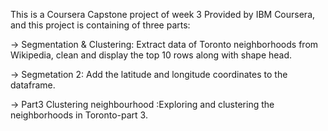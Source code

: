This is a Coursera Capstone project of week 3 Provided by IBM Coursera, and this project is containing of three parts:

-> Segmentation & Clustering: Extract data of Toronto neighborhoods from Wikipedia, clean and display the top 10 rows along with shape head.

-> Segmetation 2: Add the latitude and longitude coordinates to the dataframe.

-> Part3 Clustering neighbourhood :Exploring and clustering the neighborhoods in Toronto-part 3.

